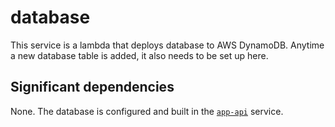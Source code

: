 # database

This service is a lambda that deploys database to AWS DynamoDB. Anytime a new database table is added, it also needs to be set up here.  

## Significant dependencies

None. The database is configured and built in the [`app-api`](../app-api) service.
